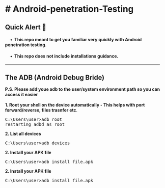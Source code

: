 <h1># Android-penetration-Testing</h1>
<h2>Quick Alert 🚨</h2>
<h4>&nbsp;&nbsp;&nbsp;&nbsp&nbsp;•&nbsp;&nbsp;This repo meant to get you familiar very quickly with Android penetration testing.</h4>
<h4>&nbsp;&nbsp;&nbsp;&nbsp&nbsp;•&nbsp;&nbsp;This repo does not include installations guidance.</h4>
<hr>
<h2>The ADB (Android Debug Bride)</h2>
<b>P.S. Please add youe adb to the user/system environment path so you can access it easier</b>
<br><br>
<b>1. Root your shell on the device automatically - This helps with port forward/reverse, files trasnfer etc.</b>
<pre>
C:\Users\user>adb root
restarting adbd as root
</pre>
<b>2. List all devices</b>
<pre>
C:\Users\user>adb devices
</pre>
<b>2. Install your APK file</b>
<pre>
C:\Users\user>adb install file.apk
</pre>
<b>2. Install your APK file</b>
<pre>
C:\Users\user>adb install file.apk
</pre>
